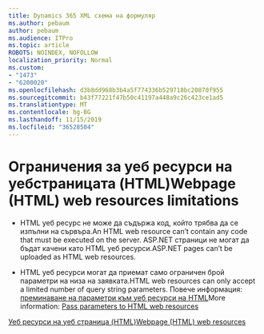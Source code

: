 ```yaml
---
title: Dynamics 365 XML схема на формуляр
ms.author: pebaum
author: pebaum
ms.audience: ITPro
ms.topic: article
ROBOTS: NOINDEX, NOFOLLOW
localization_priority: Normal
ms.custom:
- "1473"
- "6200020"
ms.openlocfilehash: d3b8dd968b3b4a5f774336b529718bc20870f955
ms.sourcegitcommit: b43f77221f47b50c41197a448a9c26c423ce1ad5
ms.translationtype: MT
ms.contentlocale: bg-BG
ms.lasthandoff: 11/15/2019
ms.locfileid: "36528504"
---
```

# <a name="webpage-html-web-resources-limitations"></a><span data-ttu-id="b0ce8-102">Ограничения за уеб ресурси на уебстраницата (HTML)</span><span class="sxs-lookup"><span data-stu-id="b0ce8-102">Webpage (HTML) web resources limitations</span></span>

* <span data-ttu-id="b0ce8-103">HTML уеб ресурс не може да съдържа код, който трябва да се изпълни на сървъра.</span><span class="sxs-lookup"><span data-stu-id="b0ce8-103">An HTML web resource can’t contain any code that must be executed on the server.</span></span> <span data-ttu-id="b0ce8-104">ASP.NET страници не могат да бъдат качени като HTML уеб ресурси.</span><span class="sxs-lookup"><span data-stu-id="b0ce8-104">ASP.NET pages can’t be uploaded as HTML web resources.</span></span>

* <span data-ttu-id="b0ce8-105">HTML уеб ресурси могат да приемат само ограничен брой параметри на низа на заявката.</span><span class="sxs-lookup"><span data-stu-id="b0ce8-105">HTML web resources can only accept a limited number of query string parameters.</span></span> <span data-ttu-id="b0ce8-106">Повече информация: [преминаване на параметри към уеб ресурси на HTML](https://docs.microsoft.com/dynamics365/customer-engagement/developer/webpage-html-web-resources#BKMK_PassingParametersToWebResources)</span><span class="sxs-lookup"><span data-stu-id="b0ce8-106">More information: [Pass parameters to HTML web resources](https://docs.microsoft.com/dynamics365/customer-engagement/developer/webpage-html-web-resources#BKMK_PassingParametersToWebResources)</span></span>

[<span data-ttu-id="b0ce8-107">Уеб ресурси на уеб страница (HTML)</span><span class="sxs-lookup"><span data-stu-id="b0ce8-107">Webpage (HTML) web resources</span></span>](https://docs.microsoft.com/dynamics365/customer-engagement/developer/webpage-html-web-resources)
